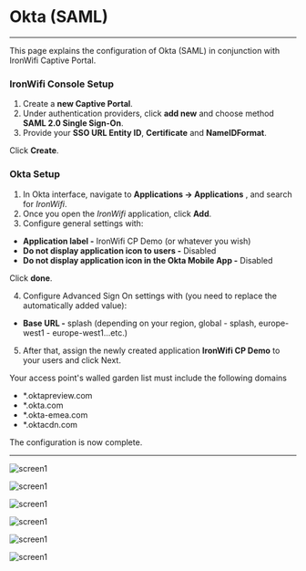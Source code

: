 # **Okta (SAML)**

---

This page explains the configuration of Okta (SAML) in conjunction with IronWifi Captive Portal.

### IronWifi Console Setup

1. Create a **new Captive Portal**.
2. Under authentication providers, click **add new** and choose method **SAML 2.0 Single Sign-On**.
3. Provide your **SSO URL Entity ID**, **Certificate** and **NameIDFormat**.

Click **Create**.

### Okta Setup

1. In Okta interface, navigate to **Applications -> Applications** , and search for _IronWifi_. 
2. Once you open the _IronWifi_ application, click **Add**.
3. Configure general settings with:

- **Application label -** IronWifi CP Demo (or whatever you wish)
- **Do not display application icon to users -** Disabled
- **Do not display application icon in the Okta Mobile App -** Disabled

Click **done**.

4. Configure Advanced Sign On settings with (you need to replace the automatically added value):

- **Base URL -** splash (depending on your region, global - splash, europe-west1 - europe-west1...etc.)

5. After that, assign the newly created application **IronWifi CP Demo** to your users and click Next.


<callout>Your access point's walled garden list must include the following domains</callout>

- *.oktapreview.com
- *.okta.com
- *.okta-emea.com
- *.oktacdn.com

The configuration is now complete.

---

![screen1](https://raw.githubusercontent.com/IronWifi/docs/master/user_Guide/okta/okta3.png)

![screen1](https://raw.githubusercontent.com/IronWifi/docs/master/user_Guide/okta/okta5.png)

![screen1](https://raw.githubusercontent.com/IronWifi/docs/master/user_Guide/okta/okta1.png)

![screen1](https://raw.githubusercontent.com/IronWifi/docs/master/user_Guide/okta/okta4.png)

![screen1](https://raw.githubusercontent.com/IronWifi/docs/master/user_Guide/okta/okta2.png)

![screen1](https://raw.githubusercontent.com/IronWifi/docs/master/user_Guide/okta/okta7.png)
